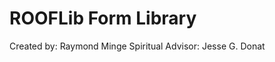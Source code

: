 ROOFLib Form Library
====================

Created by: Raymond Minge
Spiritual Advisor: Jesse G. Donat